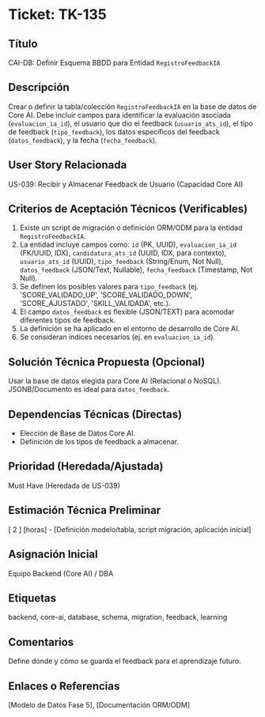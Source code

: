 # Ticket: TK-135

## Título
CAI-DB: Definir Esquema BBDD para Entidad `RegistroFeedbackIA`

## Descripción
Crear o definir la tabla/colección `RegistroFeedbackIA` en la base de datos de Core AI. Debe incluir campos para identificar la evaluación asociada (`evaluacion_ia_id`), el usuario que dio el feedback (`usuario_ats_id`), el tipo de feedback (`tipo_feedback`), los datos específicos del feedback (`datos_feedback`), y la fecha (`fecha_feedback`).

## User Story Relacionada
US-039: Recibir y Almacenar Feedback de Usuario (Capacidad Core AI)

## Criterios de Aceptación Técnicos (Verificables)
1.  Existe un script de migración o definición ORM/ODM para la entidad `RegistroFeedbackIA`.
2.  La entidad incluye campos como: `id` (PK, UUID), `evaluacion_ia_id` (FK/UUID, IDX), `candidatura_ats_id` (UUID, IDX, para contexto), `usuario_ats_id` (UUID), `tipo_feedback` (String/Enum, Not Null), `datos_feedback` (JSON/Text, Nullable), `fecha_feedback` (Timestamp, Not Null).
3.  Se definen los posibles valores para `tipo_feedback` (ej. 'SCORE_VALIDADO_UP', 'SCORE_VALIDADO_DOWN', 'SCORE_AJUSTADO', 'SKILL_VALIDADA', etc.).
4.  El campo `datos_feedback` es flexible (JSON/TEXT) para acomodar diferentes tipos de feedback.
5.  La definición se ha aplicado en el entorno de desarrollo de Core AI.
6.  Se consideran índices necesarios (ej. en `evaluacion_ia_id`).

## Solución Técnica Propuesta (Opcional)
Usar la base de datos elegida para Core AI (Relacional o NoSQL). JSONB/Documento es ideal para `datos_feedback`.

## Dependencias Técnicas (Directas)
* Elección de Base de Datos Core AI.
* Definición de los tipos de feedback a almacenar.

## Prioridad (Heredada/Ajustada)
Must Have (Heredada de US-039)

## Estimación Técnica Preliminar
[ 2 ] [horas] - [Definición modelo/tabla, script migración, aplicación inicial]

## Asignación Inicial
Equipo Backend (Core AI) / DBA

## Etiquetas
backend, core-ai, database, schema, migration, feedback, learning

## Comentarios
Define dónde y cómo se guarda el feedback para el aprendizaje futuro.

## Enlaces o Referencias
[Modelo de Datos Fase 5], [Documentación ORM/ODM]